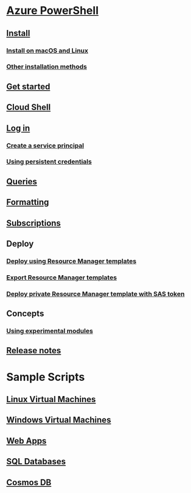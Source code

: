 # [Azure PowerShell](../overview.md)

## [Install](../install-azurerm-ps.md)
### [Install on macOS and Linux](../install-azurermps-maclinux.md)
### [Other installation methods](../other-install.md)

## [Get started](../get-started-azureps.md)

## [Cloud Shell](https://docs.microsoft.com/azure/cloud-shell/overview)

## [Log in](../authenticate-azureps.md)
### [Create a service principal](../create-azure-service-principal-azureps.md)
### [Using persistent credentials](../context-persistence.md)

## [Queries](../queries-azureps.md)
## [Formatting](../formatting-output.md)
## [Subscriptions](../manage-subscriptions-azureps.md)

## Deploy
### [Deploy using Resource Manager templates](/azure/azure-resource-manager/resource-group-template-deploy)
### [Export Resource Manager templates](/azure/azure-resource-manager/resource-manager-export-template-powershell)
### [Deploy private Resource Manager template with SAS token](/azure/azure-resource-manager/resource-manager-powershell-sas-token)

## Concepts
### [Using experimental modules](../using-experimental-modules.md)

## [Release notes](release-notes-azureps.md)

# Sample Scripts
## [Linux Virtual Machines](/azure/virtual-machines/linux/powershell-samples?toc=%2fpowershell%2fmodule%2ftoc.json)
## [Windows Virtual Machines](/azure/virtual-machines/windows/powershell-samples?toc=%2fpowershell%2fmodule%2ftoc.json)
## [Web Apps](/azure/app-service-web/app-service-powershell-samples?toc=%2fpowershell%2fmodule%2ftoc.json)
## [SQL Databases](/azure/sql-database/sql-database-powershell-samples?toc=%2fpowershell%2fmodule%2ftoc.json)
## [Cosmos DB](/azure/cosmos-db/powershell-samples?toc=%2fpowershell%2fmodules%2ftoc.json)
